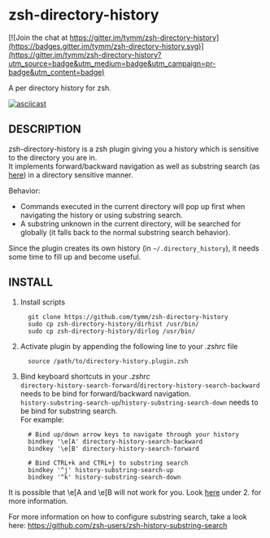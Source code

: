 zsh-directory-history
=================

[![Join the chat at https://gitter.im/tymm/zsh-directory-history](https://badges.gitter.im/tymm/zsh-directory-history.svg)](https://gitter.im/tymm/zsh-directory-history?utm_source=badge&utm_medium=badge&utm_campaign=pr-badge&utm_content=badge)

A per directory history for zsh.

[![asciicast](https://asciinema.org/a/7z5h32eutd5fk1ec5ujlwyw0p.png)](https://asciinema.org/a/7z5h32eutd5fk1ec5ujlwyw0p)

DESCRIPTION
-----------

zsh-directory-history is a zsh plugin giving you a history which is sensitive to the directory you are in.  
It implements forward/backward navigation as well as substring search (as [here](https://github.com/zsh-users/zsh-history-substring-search)) in a directory sensitive manner.

Behavior:  
* Commands executed in the current directory will pop up first when navigating the history or using substring search.  
* A substring unknown in the current directory, will be searched for globally (it falls back to the normal substring search behavior).

Since the plugin creates its own history (in `~/.directory_history`), it needs some time to fill up and become useful.

INSTALL
-------

1. Install scripts

         git clone https://github.com/tymm/zsh-directory-history
         sudo cp zsh-directory-history/dirhist /usr/bin/
         sudo cp zsh-directory-history/dirlog /usr/bin/

2. Activate plugin by appending the following line to your _.zshrc_ file

         source /path/to/directory-history.plugin.zsh

3. Bind keyboard shortcuts in your _.zshrc_  
`directory-history-search-forward`/`directory-history-search-backward` needs to be bind for forward/backward navigation.  
`history-substring-search-up`/`history-substring-search-down` needs to be bind for substring search.  
For example:

         # Bind up/down arrow keys to navigate through your history
         bindkey '\e[A' directory-history-search-backward
         bindkey '\e[B' directory-history-search-forward

         # Bind CTRL+k and CTRL+j to substring search
         bindkey '^j' history-substring-search-up
         bindkey '^k' history-substring-search-down
It is possible that \e[A and \e[B will not work for you.
Look [here](https://github.com/zsh-users/zsh-history-substring-search) under 2. for more information.


For more information on how to configure substring search, take a look here: https://github.com/zsh-users/zsh-history-substring-search
